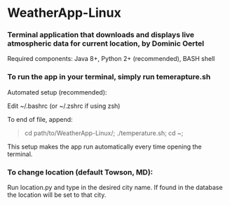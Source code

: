 # WeatherApp-Linux
### Terminal application that downloads and displays live atmospheric data for current location, by Dominic Oertel

Required components: Java 8+, Python 2+ (recommended), BASH shell

### To run the app in your terminal, simply run temerapture.sh

Automated setup (recommended):

Edit ~/.bashrc (or ~/.zshrc if using zsh)

To end of file, append:

> cd path/to/WeatherApp-Linux/;
> ./temperature.sh;
> cd ~;

This setup makes the app run automatically every time opening the terminal.

### To change location (default Towson, MD):

Run location.py and type in the desired city name. If found in the database the location will be set to that city.
